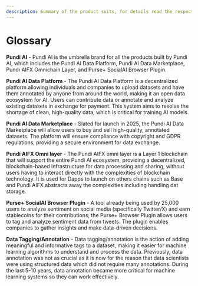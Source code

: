 ```yaml
---
description: Summary of the product suits, for details read the respective pages.
---
```


# Glossary

**Pundi AI** - Pundi AI is the umbrella brand for all the products built by Pundi AI, which includes the Pundi AI Data Platform, Pundi AI Data Marketplace, Pundi AIFX Omnichain Layer, and Purse+ SocialAI Browser Plugin.

**Pundi AI Data Platform** - The Pundi AI Data Platform is a decentralized platform allowing individuals and companies to upload datasets and have them annotated by anyone from around the world, making it an open data ecosystem for AI. Users can contribute data or annotate and analyze existing datasets in exchange for payment. This system aims to resolve the shortage of clean, high-quality data, which is critical for training AI models.

**Pundi AI Data Marketplace** - Slated for launch in 2025, the Pundi AI Data Marketplace will allow users to buy and sell high-quality, annotated datasets. The platform will ensure compliance with copyright and GDPR regulations, providing a secure environment for data exchange.

**Pundi AIFX Omni layer** - The Pundi AIFX omni layer is a Layer 1 blockchain that will support the entire Pundi AI ecosystem, providing a decentralized, blockchain-based infrastructure for data processing and sharing, without users having to interact directly with the complexities of blockchain technology. It is used for Dapps to launch on others chains such as Base and Pundi AIFX abstracts away the complexities including handling dat storage.

**Purse+ SocialAI Browser Plugin** - A tool already being used by 25,000 users to analyze sentiment on social media (specifically Twitter/X) and earn stablecoins for their contributions, the Purse+ Browser Plugin allows users to tag and analyze sentiment data from tweets. The plugin enables companies to gather insights and make data-driven decisions.

**Data Tagging/Annotation** - Data tagging/annotation is the action of adding meaningful and informative tags to a dataset, making it easier for machine learning algorithms to understand and process the data. Previously, data annotation was not as crucial as it is now for the reason that data scientists were using structured data which did not require many annotations. During the last 5-10 years, data annotation became more critical for machine learning systems so they can work effectively.

